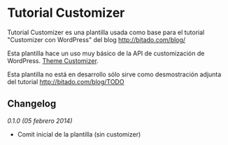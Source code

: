 # Tutorial Customizer

Tutorial Customizer es una plantilla usada como base para el tutorial "Customizer con WordPress" del blog http://bitado.com/blog/

Esta plantilla hace un uso muy básico de la API de customización de WordPress. [Theme Customizer](https://codex.wordpress.org/Theme_Customization_API).

Esta plantilla no está en desarrollo sólo sirve como desmostración adjunta del tutorial http://bitado.com/blog/TODO

## Changelog

_0.1.0 (05 febrero 2014)_

* Comit inicial de la plantilla (sin customizer)